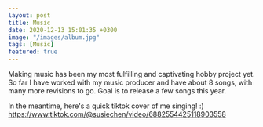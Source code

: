 ```yaml
---
layout: post
title: Music
date: 2020-12-13 15:01:35 +0300
image: "/images/album.jpg"
tags: [Music]
featured: true
---
```


Making music has been my most fulfilling and captivating hobby project yet. So far I have worked with my music producer and have about 8 songs, with many more revisions to go. Goal is to release a few songs this year.

In the meantime, here's a quick tiktok cover of me singing! :)
https://www.tiktok.com/@susiechen/video/6882554425118903558
